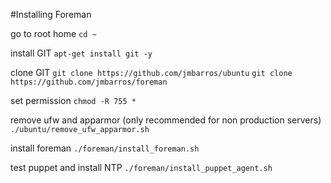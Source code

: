 #Installing Foreman


go to root home
`cd ~`

install GIT
`apt-get install git -y`

clone GIT
`git clone https://github.com/jmbarros/ubuntu`
`git clone https://github.com/jmbarros/foreman`

set permission 
`chmod -R 755 *`

remove ufw and apparmor (only recommended for non production servers)
`./ubuntu/remove_ufw_apparmor.sh`

install foreman
`./foreman/install_foreman.sh`

test puppet and install NTP
`./foreman/install_puppet_agent.sh`

